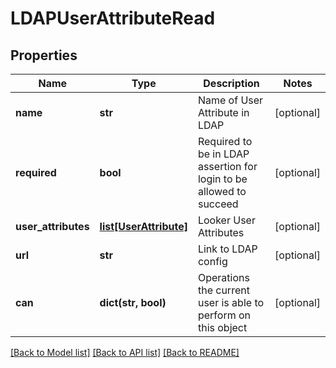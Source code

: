 # LDAPUserAttributeRead

## Properties
Name | Type | Description | Notes
------------ | ------------- | ------------- | -------------
**name** | **str** | Name of User Attribute in LDAP | [optional] 
**required** | **bool** | Required to be in LDAP assertion for login to be allowed to succeed | [optional] 
**user_attributes** | [**list[UserAttribute]**](UserAttribute.md) | Looker User Attributes | [optional] 
**url** | **str** | Link to LDAP config | [optional] 
**can** | **dict(str, bool)** | Operations the current user is able to perform on this object | [optional] 

[[Back to Model list]](../README.md#documentation-for-models) [[Back to API list]](../README.md#documentation-for-api-endpoints) [[Back to README]](../README.md)


